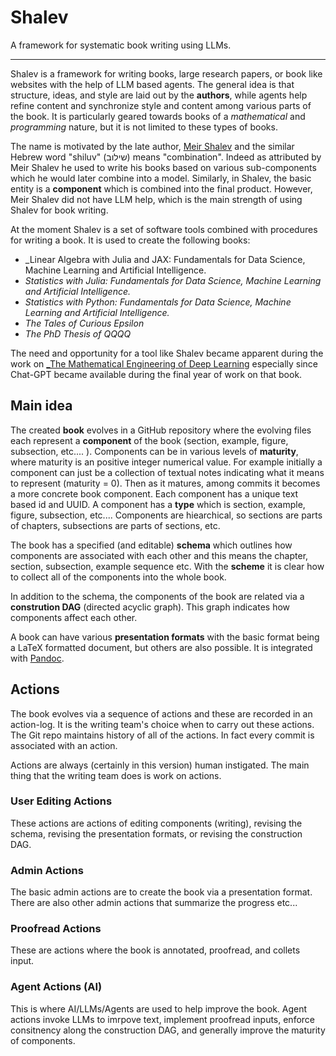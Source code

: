 # Shalev

A framework for systematic book writing using LLMs.

--- 

Shalev is a framework for writing books, large research papers, or book like websites with the help of LLM based agents. The general idea is that structure, ideas, and style are laid out by the **authors**, while agents help refine content and synchronize style and content among various parts of the book. It is particularly geared towards books of a _mathematical_ and _programming_ nature, but it is not limited to these types of books.

The name is motivated by the late author, [Meir Shalev](https://en.wikipedia.org/wiki/Meir_Shalev) and the similar Hebrew word "shiluv" (שילוב) means "combination". Indeed as attributed by Meir Shalev he used to write his books based on various sub-components which he would later combine into a model. Similarly, in Shalev, the basic entity is a **component** which is combined into the final product. However, Meir Shalev did not have LLM help, which is the main strength of using Shalev for book writing.

At the moment Shalev is a set of software tools combined with procedures for writing a book. It is used to create the following books: 

* _Linear Algebra with Julia and JAX: Fundamentals for Data Science, Machine Learning
and Artificial Intelligence.
* _Statistics with Julia: Fundamentals for Data Science, Machine Learning and Artificial Intelligence._ 
* _Statistics with Python: Fundamentals for Data Science, Machine Learning and Artificial Intelligence._
* _The Tales of Curious Epsilon_
* _The PhD Thesis of QQQQ_

The need and opportunity for a tool like Shalev became apparent during the work on [_The Mathematical Engineering of Deep Learning](https://deeplearningmath.org/) especially since Chat-GPT became available during the final year of work on that book.

## Main idea

The created **book** evolves in a GitHub repository where the evolving files each represent a **component** of the book (section, example, figure, subsection, etc.... ). Components can be in various levels of **maturity**, where maturity is an positive integer numerical value. For example initially a component can just be a collection of textual notes indicating what it means to represent (maturity = 0). Then as it matures, among commits it becomes a more concrete book component. Each component has a unique text based id and UUID. A component has a **type** which is section, example, figure, subsection, etc.... Components are hiearchical, so sections are parts of chapters, subsections are parts of sections, etc.

The book has a specified (and editable) **schema** which outlines how components are associated with each other and this means the chapter, section, subsection, example sequence etc. With the **scheme** it is clear how to collect all of the components into the whole book. 

In addition to the schema, the components of the book are related via a **constrution DAG** (directed acyclic graph). This graph indicates how components affect each other.

A book can have various **presentation formats** with the basic format being a LaTeX formatted document, but others are also possible. It is integrated with [Pandoc](https://pandoc.org/).

## Actions

The book evolves via a sequence of actions and these are recorded in an action-log. It is the writing team's choice when to carry out these actions. The Git repo maintains history of all of the actions. In fact every commit is associated with an action.

Actions are always (certainly in this version) human instigated. The main thing that the writing team does is work on actions.

### User Editing Actions

These actions are actions of editing components (writing), revising the schema, revising the presentation formats, or revising the construction DAG. 

### Admin Actions

The basic admin actions are to create the book via a presentation format. There are also other admin actions that summarize the progress etc...

### Proofread Actions

These are actions where the book is annotated, proofread, and collets input.

### Agent Actions (AI)

This is where AI/LLMs/Agents are used to help improve the book. Agent actions invoke LLMs to imrpove text, implement proofread inputs, enforce consitnency along the construction DAG, and generally improve the maturity of components. 


